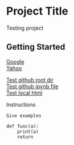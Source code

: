 # Project Title
Testing project

## Getting Started
[Google](https://www.google.com)  
[Yahoo](http://www.yahoo.com)  

[Test github root dir](https://github.com/gal-a/testing)  
[Test github ipynb file](https://github.com/gal-a/testing/blob/master/docs/test_folder/Scraping_For_Data.ipynb)  
[Test local html](test_folder/test.html)  

Instructions
```
Give examples

def func(a):
    print(a)
    return
```


